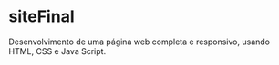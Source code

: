 # siteFinal
Desenvolvimento de uma página web completa e responsivo, usando HTML, CSS e Java Script.
